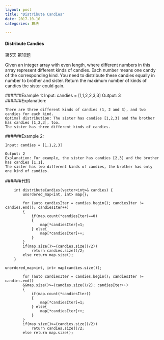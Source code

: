 ```yaml
---
layout: post
title: "Distribute Candies"
date: 2017-10-10
categories: 算法

---
```

#### Distribute Candies

第5天 第10题


Given an integer array with even length, where different numbers in this array represent different kinds of candies. Each number means one candy of the corresponding kind. You need to distribute these candies equally in number to brother and sister. Return the maximum number of kinds of candies the sister could gain.

######Example 1:
	Input: candies = [1,1,2,2,3,3]
	Output: 3
######Explanation:

	There are three different kinds of candies (1, 2 and 3), and two candies for each kind.
	Optimal distribution: The sister has candies [1,2,3] and the brother has candies [1,2,3], too.
	The sister has three different kinds of candies.

######Example 2:


	Input: candies = [1,1,2,3]

	Output: 2
	Explanation: For example, the sister has candies [2,3] and the brother has candies [1,1].
	The sister has two different kinds of candies, the brother has only one kind of candies.

######代码
```language
    int distributeCandies(vector<int>& candies) {
        unordered_map<int, int> map{};

        for (auto candiesIter = candies.begin(); candiesIter != candies.end(); candiesIter++)
        {
            if(map.count(*candiesIter)==0)
            {
                map[*candiesIter]=1;
            } else{
                map[*candiesIter]++;
            }
        }
        if(map.size()>=(candies.size()/2))
            return candies.size()/2;
        else return map.size();
    }
```
```language
unordered_map<int, int> map(candies.size());

        for (auto candiesIter = candies.begin(); candiesIter != candies.end()
        &&map.size()>=(candies.size()/2); candiesIter++)
        {
            if(map.count(*candiesIter))
            {
                map[*candiesIter]=1;
            } else{
                map[*candiesIter]++;
            }
        }
        if(map.size()>=(candies.size()/2))
            return candies.size()/2;
        else return map.size();
```